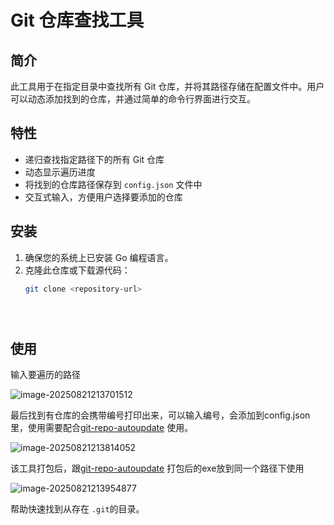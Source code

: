 # Git 仓库查找工具

## 简介

此工具用于在指定目录中查找所有 Git 仓库，并将其路径存储在配置文件中。用户可以动态添加找到的仓库，并通过简单的命令行界面进行交互。

## 特性

- 递归查找指定路径下的所有 Git 仓库
- 动态显示遍历进度
- 将找到的仓库路径保存到 `config.json` 文件中
- 交互式输入，方便用户选择要添加的仓库

## 安装

1. 确保您的系统上已安装 Go 编程语言。
2. 克隆此仓库或下载源代码：
   ```bash
   git clone <repository-url>





## 使用



输入要遍历的路径

![image-20250821213701512](./imgs/image-20250821213701512.png)



最后找到有仓库的会携带编号打印出来，可以输入编号，会添加到config.json里，使用需要配合[git-repo-autoupdate](https://github.com/z50n6/git-repo-autoupdate/tree/main/git-repo-autoupdate)  使用。





![image-20250821213814052](./imgs/image-20250821213814052.png)





该工具打包后，跟[git-repo-autoupdate](https://github.com/z50n6/git-repo-autoupdate/tree/main/git-repo-autoupdate) 打包后的exe放到同一个路径下使用

![image-20250821213954877](./imgs/image-20250821213954877.png)

帮助快速找到从存在 `.git`的目录。
